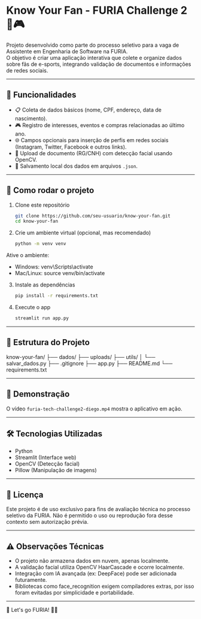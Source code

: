 # Know Your Fan - FURIA Challenge 2 🦊🎮

Projeto desenvolvido como parte do processo seletivo para a vaga de Assistente em Engenharia de Software na FURIA.  
O objetivo é criar uma aplicação interativa que colete e organize dados sobre fãs de e-sports, integrando validação de documentos e informações de redes sociais.

---

## 📌 Funcionalidades

- 📋 Coleta de dados básicos (nome, CPF, endereço, data de nascimento).
- 🎮 Registro de interesses, eventos e compras relacionadas ao último ano.
- 🌐 Campos opcionais para inserção de perfis em redes sociais (Instagram, Twitter, Facebook e outros links).
- 📸 Upload de documento (RG/CNH) com detecção facial usando OpenCV.
- 💾 Salvamento local dos dados em arquivos `.json`.

---

## 🚀 Como rodar o projeto

1. Clone este repositório
   ```bash
   git clone https://github.com/seu-usuario/know-your-fan.git
   cd know-your-fan

2. Crie um ambiente virtual (opcional, mas recomendado)
   ```bash 
   python -m venv venv

Ative o ambiente:
- Windows: venv\Scripts\activate
- Mac/Linux: source venv/bin/activate

3. Instale as dependências
   ```bash
   pip install -r requirements.txt

4. Execute o app
   ```bash
   streamlit run app.py

---

## 📂 Estrutura do Projeto

know-your-fan/
├── dados/
├── uploads/
├── utils/
│   └── salvar_dados.py
├── .gitignore
├── app.py
├── README.md
└── requirements.txt

---

## 📸 Demonstração
O vídeo `furia-tech-challenge2-diego.mp4` mostra o aplicativo em ação.

---

## 🛠️ Tecnologias Utilizadas

- Python
- Streamlit (Interface web)
- OpenCV (Detecção facial)
- Pillow (Manipulação de imagens)

---

## 📄 Licença

Este projeto é de uso exclusivo para fins de avaliação técnica no processo seletivo da FURIA.
Não é permitido o uso ou reprodução fora desse contexto sem autorização prévia.

---

## ⚠️ Observações Técnicas

- O projeto não armazena dados em nuvem, apenas localmente.
- A validação facial utiliza OpenCV HaarCascade e ocorre localmente.
- Integração com IA avançada (ex: DeepFace) pode ser adicionada futuramente.
- Bibliotecas como face_recognition exigem compiladores extras, por isso foram evitadas por simplicidade e portabilidade.

---

🚀 Let's go FURIA! 🦊🔥



